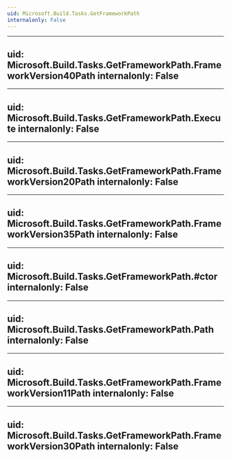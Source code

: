 ```yaml
---
uid: Microsoft.Build.Tasks.GetFrameworkPath
internalonly: False
---
```


---
uid: Microsoft.Build.Tasks.GetFrameworkPath.FrameworkVersion40Path
internalonly: False
---

---
uid: Microsoft.Build.Tasks.GetFrameworkPath.Execute
internalonly: False
---

---
uid: Microsoft.Build.Tasks.GetFrameworkPath.FrameworkVersion20Path
internalonly: False
---

---
uid: Microsoft.Build.Tasks.GetFrameworkPath.FrameworkVersion35Path
internalonly: False
---

---
uid: Microsoft.Build.Tasks.GetFrameworkPath.#ctor
internalonly: False
---

---
uid: Microsoft.Build.Tasks.GetFrameworkPath.Path
internalonly: False
---

---
uid: Microsoft.Build.Tasks.GetFrameworkPath.FrameworkVersion11Path
internalonly: False
---

---
uid: Microsoft.Build.Tasks.GetFrameworkPath.FrameworkVersion30Path
internalonly: False
---
